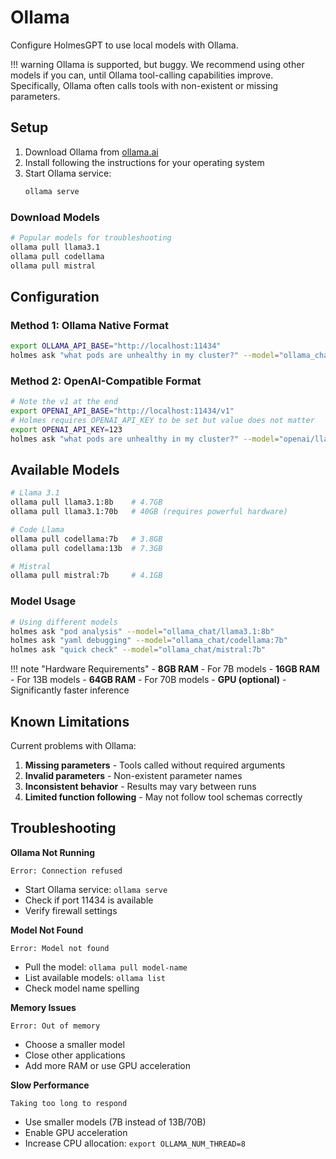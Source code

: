 # Ollama

Configure HolmesGPT to use local models with Ollama.

!!! warning
    Ollama is supported, but buggy. We recommend using other models if you can, until Ollama tool-calling capabilities improve. Specifically, Ollama often calls tools with non-existent or missing parameters.

## Setup

1. Download Ollama from [ollama.ai](https://ollama.ai/)
2. Install following the instructions for your operating system
3. Start Ollama service:
   ```bash
   ollama serve
   ```

### Download Models

```bash
# Popular models for troubleshooting
ollama pull llama3.1
ollama pull codellama
ollama pull mistral
```

## Configuration

### Method 1: Ollama Native Format

```bash
export OLLAMA_API_BASE="http://localhost:11434"
holmes ask "what pods are unhealthy in my cluster?" --model="ollama_chat/llama3.1"
```

### Method 2: OpenAI-Compatible Format

```bash
# Note the v1 at the end
export OPENAI_API_BASE="http://localhost:11434/v1"
# Holmes requires OPENAI_API_KEY to be set but value does not matter
export OPENAI_API_KEY=123
holmes ask "what pods are unhealthy in my cluster?" --model="openai/llama3.1"
```

## Available Models

```bash
# Llama 3.1
ollama pull llama3.1:8b    # 4.7GB
ollama pull llama3.1:70b   # 40GB (requires powerful hardware)

# Code Llama
ollama pull codellama:7b   # 3.8GB
ollama pull codellama:13b  # 7.3GB

# Mistral
ollama pull mistral:7b     # 4.1GB
```

### Model Usage

```bash
# Using different models
holmes ask "pod analysis" --model="ollama_chat/llama3.1:8b"
holmes ask "yaml debugging" --model="ollama_chat/codellama:7b"
holmes ask "quick check" --model="ollama_chat/mistral:7b"
```

!!! note "Hardware Requirements"
    - **8GB RAM** - For 7B models
    - **16GB RAM** - For 13B models
    - **64GB RAM** - For 70B models
    - **GPU (optional)** - Significantly faster inference

## Known Limitations

Current problems with Ollama:

1. **Missing parameters** - Tools called without required arguments
2. **Invalid parameters** - Non-existent parameter names
3. **Inconsistent behavior** - Results may vary between runs
4. **Limited function following** - May not follow tool schemas correctly

## Troubleshooting

**Ollama Not Running**
```
Error: Connection refused
```
- Start Ollama service: `ollama serve`
- Check if port 11434 is available
- Verify firewall settings

**Model Not Found**
```
Error: Model not found
```
- Pull the model: `ollama pull model-name`
- List available models: `ollama list`
- Check model name spelling

**Memory Issues**
```
Error: Out of memory
```
- Choose a smaller model
- Close other applications
- Add more RAM or use GPU acceleration

**Slow Performance**
```
Taking too long to respond
```
- Use smaller models (7B instead of 13B/70B)
- Enable GPU acceleration
- Increase CPU allocation: `export OLLAMA_NUM_THREAD=8`
